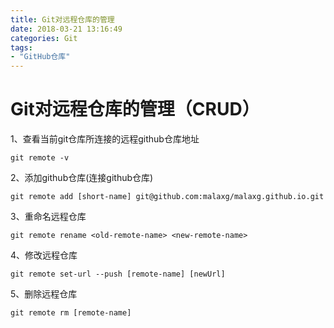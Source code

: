 ```yaml
---
title: Git对远程仓库的管理
date: 2018-03-21 13:16:49
categories: Git
tags:
- "GitHub仓库"
---
```

# Git对远程仓库的管理（CRUD）
1、查看当前git仓库所连接的远程github仓库地址

```
git remote -v
```
2、添加github仓库(连接github仓库)

```
git remote add [short-name] git@github.com:malaxg/malaxg.github.io.git
```
3、重命名远程仓库

```
git remote rename <old-remote-name> <new-remote-name>
```
4、修改远程仓库

```
git remote set-url --push [remote-name] [newUrl]
```
5、删除远程仓库

```
git remote rm [remote-name]
```
